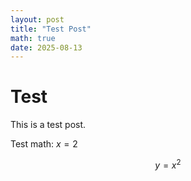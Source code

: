 ```yaml
---
layout: post
title: "Test Post"
math: true
date: 2025-08-13
---
```


# Test

This is a test post.

Test math: $x = 2$

$$y = x^2$$